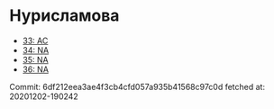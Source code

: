 # Нурисламова
- [33: AC](33.md)
- [34: NA](34.md)
- [35: NA](35.md)
- [36: NA](36.md)

Commit: 6df212eea3ae4f3cb4cfd057a935b41568c97c0d
 fetched at: 20201202-190242
